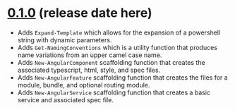 # [0.1.0]() (release date here)

* Adds `Expand-Template` which allows for the expansion of a powershell string with dynamic parameters.
* Adds `Get-NamingConventions` which is a utility function that produces name variations from an upper camel case name.
* Adds `New-AngularComponent` scaffolding function that creates the associated typescript, html, style, and spec files.
* Adds `New-AngularFeature` scaffolding function that creates the files for a module, bundle, and optional routing module.
* Adds `New-AngularService` scaffolding function that creates a basic service and associated spec file.